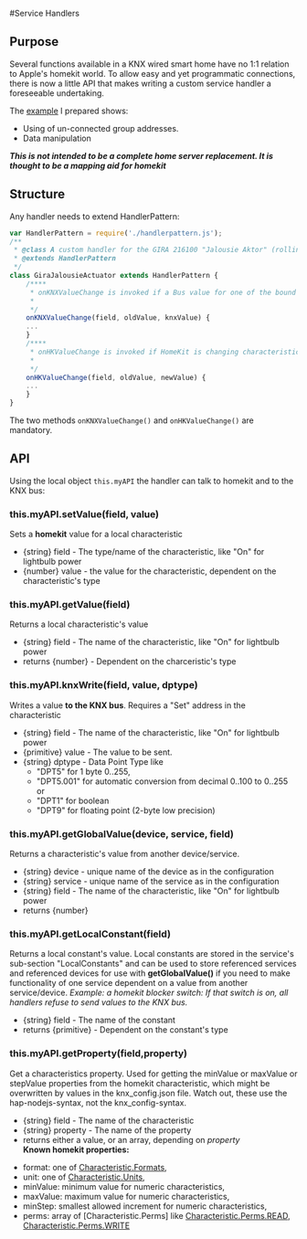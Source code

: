 #Service Handlers

## Purpose

Several functions available in a KNX wired smart home have no 1:1 relation to Apple's homekit world. To allow easy and yet programmatic connections, there is now a little API that makes writing a custom service handler a foreseeable undertaking.

The [example](https://github.com/snowdd1/homebridge-knx/blob/plugin-2.0/lib/addins/GiraJalousieActuator.js) I prepared shows:
- Using of un-connected group addresses.
- Data manipulation 
  
**_This is not intended to be a complete home server replacement. It is thought to be a mapping aid for homekit_**  

## Structure

Any handler needs to extend HandlerPattern:

``` javascript
var HandlerPattern = require('./handlerpattern.js');
/**
 * @class A custom handler for the GIRA 216100 "Jalousie Aktor" (rolling shutter/blinds actuator)   
 * @extends HandlerPattern
 */
class GiraJalousieActuator extends HandlerPattern {
	/****
	 * onKNXValueChange is invoked if a Bus value for one of the bound addresses is received
	 * 
	 */
	onKNXValueChange(field, oldValue, knxValue) {
	...
	}
	/****
	 * onHKValueChange is invoked if HomeKit is changing characteristic values
	 * 
	 */
	onHKValueChange(field, oldValue, newValue) {
	...
	}
}
```

The two methods `onKNXValueChange()` and `onHKValueChange()` are mandatory.  

## API

Using the local object `this.myAPI` the handler can talk to homekit and to the KNX bus:

### this.myAPI.setValue(field, value)  
Sets a **homekit** value for a local characteristic
- {string} field - The type/name of the characteristic, like "On" for lightbulb power
- {number} value - the value for the characteristic, dependent on the characteristic's type

### this.myAPI.getValue(field)
Returns a local characteristic's value
- {string} field - The name of the characteristic, like "On" for lightbulb power
- returns {number} - Dependent on the charceristic's type
	 
### this.myAPI.knxWrite(field, value, dptype)
Writes a value **to the KNX bus**. Requires a "Set" address in the characteristic
- {string} field - The name of the characteristic, like "On" for lightbulb power
- {primitive} value - The value to be sent.
- {string} dptype - Data Point Type like 
  -  "DPT5" for 1 byte 0..255, 
  -  "DPT5.001" for automatic conversion from decimal 0..100 to 0..255 or 
  -  "DPT1" for boolean
  -  "DPT9" for floating point (2-byte low precision)


### this.myAPI.getGlobalValue(device, service, field)
Returns a characteristic's value from another device/service.
- {string} device - unique name of the device as in the configuration
- {string} service - unique name of the service as in the configuration
- {string} field - The name of the characteristic, like "On" for lightbulb power
- returns {number}


### this.myAPI.getLocalConstant(field)
Returns a local constant's value. Local constants are stored in the service's sub-section "LocalConstants" and can be used to store referenced services and referenced devices for use with **getGlobalValue()** if you need to make functionality of one service dependent on a value from another service/device. *Example: a homekit blocker switch: If that switch is on, all handlers refuse to send values to the KNX bus.*
- {string} field - The name of the constant
- returns {primitive} - Dependent on the constant's type  

### this.myAPI.getProperty(field,property)
Get a characteristics property. Used for getting the minValue or maxValue or stepValue properties from the homekit characteristic, which might be overwritten by values in the knx_config.json file. Watch out, these use the hap-nodejs-syntax, not the knx_config-syntax. 
- {string} field - The name of the characteristic
- {string} property - The name of the property
- returns either a value, or an array, depending on *property*  
**Known homekit properties:**  
* format: one of [Characteristic.Formats](https://github.com/KhaosT/HAP-NodeJS/blob/master/lib/Characteristic.js#L62),
*  unit: one of [Characteristic.Units](https://github.com/KhaosT/HAP-NodeJS/blob/master/lib/Characteristic.js#L78),
*  minValue: minimum value for numeric characteristics,
*  maxValue: maximum value for numeric characteristics,
*  minStep: smallest allowed increment for numeric characteristics,
*  perms: array of \[Characteristic.Perms\] like [Characteristic.Perms.READ, Characteristic.Perms.WRITE](https://github.com/KhaosT/HAP-NodeJS/blob/master/lib/Characteristic.js#L88)


